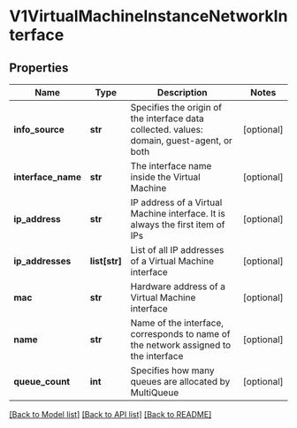 # V1VirtualMachineInstanceNetworkInterface

## Properties
Name | Type | Description | Notes
------------ | ------------- | ------------- | -------------
**info_source** | **str** | Specifies the origin of the interface data collected. values: domain, guest-agent, or both | [optional] 
**interface_name** | **str** | The interface name inside the Virtual Machine | [optional] 
**ip_address** | **str** | IP address of a Virtual Machine interface. It is always the first item of IPs | [optional] 
**ip_addresses** | **list[str]** | List of all IP addresses of a Virtual Machine interface | [optional] 
**mac** | **str** | Hardware address of a Virtual Machine interface | [optional] 
**name** | **str** | Name of the interface, corresponds to name of the network assigned to the interface | [optional] 
**queue_count** | **int** | Specifies how many queues are allocated by MultiQueue | [optional] 

[[Back to Model list]](../README.md#documentation-for-models) [[Back to API list]](../README.md#documentation-for-api-endpoints) [[Back to README]](../README.md)


